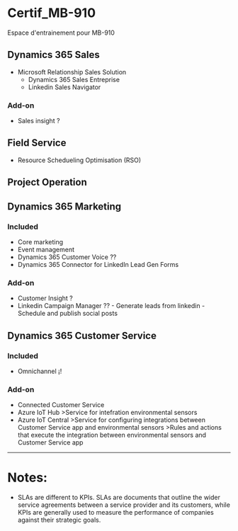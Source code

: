 # Certif_MB-910
Espace d'entrainement pour MB-910

## Dynamics 365 Sales
- Microsoft Relationship Sales Solution
  - Dynamics 365 Sales Entreprise
  - Linkedin Sales Navigator



### Add-on
- Sales insight ?


## Field Service
- Resource Schedueling Optimisation (RSO)


## Project Operation




## Dynamics 365 Marketing

### Included
- Core marketing
- Event management
- Dynamics 365 Customer Voice ??
- Dynamics 365 Connector for LinkedIn Lead Gen Forms

### Add-on
- Customer Insight ?
- Linkedin Campaign Manager  ??
          - Generate leads from linkedin
          - Schedule and publish social posts


## Dynamics 365 Customer Service

### Included
- Omnichannel ¡!


### Add-on
 - Connected Customer Service
 - Azure IoT Hub
        >Service for intefration environmental sensors
 - Azure IoT Central
        >Service for configuring integrations between Customer Service app and environmental sensors
        >Rules and actions that execute the integration between environmental sensors and Customer Service app
        
 
 ---

# Notes:
- SLAs are different to KPIs. SLAs are documents that outline the wider service agreements between a service provider and its customers, while KPIs are generally used to measure the performance of companies against their strategic goals.

